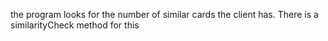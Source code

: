 the program looks for the number of similar cards the client has. There is a similarityCheck method for this

